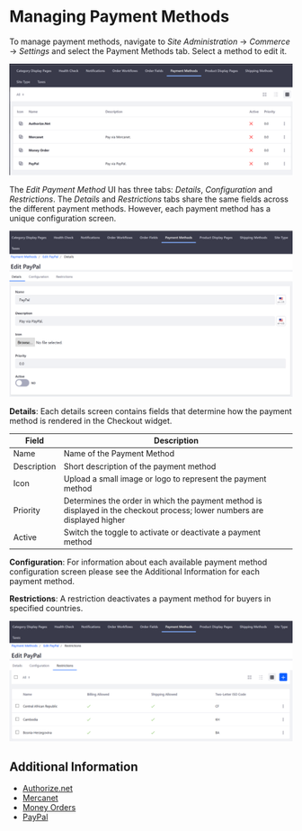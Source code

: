 # Managing Payment Methods

To manage payment methods, navigate to _Site Administration_ → _Commerce_ → _Settings_ and select the Payment Methods tab. Select a method to edit it.

![Payment Methods page](./managing-payment-methods/images/01.png)

The _Edit Payment Method_ UI has three tabs: _Details_, _Configuration_ and _Restrictions_. The _Details_ and _Restrictions_ tabs share the same fields across the different payment methods. However, each payment method has a unique configuration screen.

![Configuring a payment method](./managing-payment-methods/images/02.png)

**Details**: Each details screen contains fields that determine how the payment method is rendered in the Checkout widget.

|Field | Description |
|----- | ----------- |
|Name  | Name of the Payment Method |
|Description | Short description of the payment method |
|Icon| Upload a small image or logo to represent the payment method |
|Priority | Determines the order in which the payment method is displayed in the checkout process; lower numbers are displayed higher |
|Active | Switch the toggle to activate or deactivate a payment method |  

**Configuration**: For information about each available payment method configuration screen please see the Additional Information for each payment method.

**Restrictions**: A restriction deactivates a payment method for buyers in specified countries.

![Setting payment method restrictions](./managing-payment-methods/images/03.png)

## Additional Information

* [Authorize.net](../../../sales/payments/payment-methods/authorize.net/README.md)
* [Mercanet](../../../sales/payments/payment-methods/mercanet/README.md)
* [Money Orders](../../../sales/payments/payment-methods/money-orders/README.md)
* [PayPal](../../../sales/payments/payment-methods/paypal/README.md)
